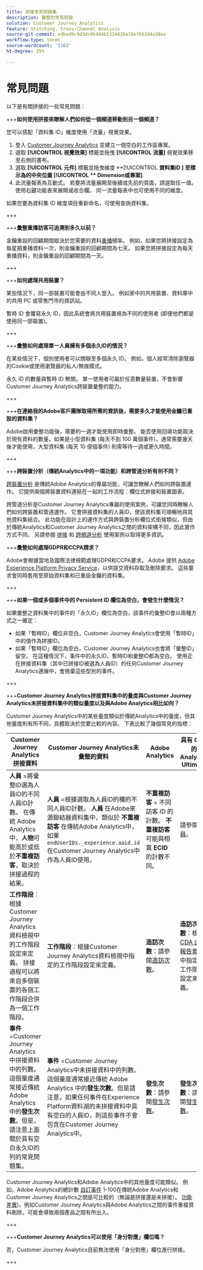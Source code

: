 ```yaml
---
title: 拼接常見問題集
description: 彙整的常見問題
solution: Customer Journey Analytics
feature: Stitching, Cross-Channel Analysis
source-git-commit: edbad9c9d3dc0b48db5334828a18ef652d4a38aa
workflow-type: tm+mt
source-wordcount: '1163'
ht-degree: 35%

---
```


# 常見問題

以下是有關拼接的一些常見問題：

+++**如何使用拼接來瞭解人們如何從一個頻道移動到另一個頻道？**

您可以搭配「資料集 ID」維度使用「流量」視覺效果。

1. 登入 [Customer Journey Analytics](https://analytics.adobe.com) 並建立一個空白的工作區專案。
2. 選取 **[!UICONTROL **&#x200B;視覺效果&#x200B;**]** 標籤並拖曳 **[!UICONTROL **&#x200B;流量&#x200B;**]** 視覺效果移至右側的畫布。
3. 選取 **[!UICONTROL **&#x200B;元件&#x200B;**]** 標籤並拖曳維度 **[!UICONTROL **&#x200B;資料集ID **]** 至標示為的中央位置 **[!UICONTROL ** Dimension或專案&#x200B;**]**.
4. 此流量報表為互動式。 若要將流量展開至後續或先前的頁面，請選取任一值。 使用右鍵功能表來展開或收合欄。 同一流量報表中也可使用不同的維度。

如果您要為資料集 ID 維度項目重新命名，可使用查詢資料集。

+++

+++**彙整重播訪客可追溯到多久以前？**

金鑰重設的回顧期間取決於您需要的資料[重播](explained.md)頻率。 例如，如果您將拼接設定為每星期重播資料一次，則金鑰重設的回顧期間為七天。 如果您將拼接設定為每天重播資料，則金鑰重設的回顧期間為一天。

+++

+++**如何處理共用裝置？**

某些情況下，同一部裝置可能會由不同人登入。 例如家中的共用裝置、資料庫中的共用 PC 或零售門市的資訊站。

暫時 ID 會覆寫永久 ID，因此系統會將共用裝置視為不同的使用者 (即便他們都是使用同一部裝置)。

+++

+++**彙整如何處理單一人員擁有多個永久ID的情況？**

在某些情況下，個別使用者可以關聯至多個永久 ID。 例如，個人經常清除瀏覽器的Cookie或使用瀏覽器的私人/無痕模式。

永久 ID 的數量與暫時 ID 無關。 單一使用者可屬於任意數量裝置，不會影響Customer Journey Analytics跨裝置彙整的能力。

+++

+++**在連絡我的Adobe客戶團隊取得所需的資訊後，需要多久才能使用金鑰已重設的資料集？**

Adobe啟用彙整功能後，需要約一週才能使用即時彙整。 能否使用回填功能取決於現有資料的數量。如果是小型資料集 (每天不到 100 萬個事件)，通常需要幾天後才能使用，大型資料集 (每天 10 億個事件) 則需等待一週或更久時間。

+++

+++**跨裝置分析（傳統Analytics中的一項功能）和跨管道分析有何不同？**

[跨裝置分析](https://experienceleague.adobe.com/docs/analytics/components/cda/overview.html) 是傳統Adobe Analytics的專屬功能，可讓您瞭解人們如何跨裝置運作。 它提供兩個將裝置資料連結在一起的工作流程：欄位式拚接和裝置圖表。

跨管道分析是Customer Journey Analytics專屬的使用案例，可讓您同時瞭解人們如何跨裝置和管道運作。 它會拼接資料集的人員ID，使該資料集可順暢地與其他資料集結合。 此功能在設計上的運作方式與跨裝置分析欄位式銜接類似，但由於傳統Analytics和Customer Journey Analytics之間的資料架構不同，因此實作方式不同。 另請參閱 [拼接](overview.md) 和 [跨頻道分析](../use-cases/cross-channel/cross-channel.md) 使用案例以取得更多資訊。

+++**彙整如何處理GDPR和CCPA請求？**

Adobe會根據當地及國際法律規範處理GDPR和CCPA要求。 Adobe 提供 [Adobe Experience Platform Privacy Service](https://experienceleague.adobe.com/docs/experience-platform/privacy/home.html?lang=zh-Hant)，以供提交資料存取及刪除要求。 這些要求會同時套用至原始資料集和已重設金鑰的資料集。

+++

+++**如果一個或多個事件中的 Persistent ID 欄位為空白，會發生什麼情況？**

如果彙整之資料集中的事件的「永久ID」欄位為空白，該事件的彙整ID會以兩種方式之一確定：

* 如果「暫時ID」欄位非空白，Customer Journey Analytics會使用「暫時ID」中的值作為拼接ID。
* 如果「暫時ID」欄位為空白，Customer Journey Analytics也會將「彙整ID」留空。 在這種情況下，事件中的永久ID、暫時ID和彙整ID都為空白。 使用正在拼接資料集（其中已拼接ID被選為人員ID）的任何Customer Journey Analytics連線中，會捨棄這些型別的事件。

+++

+++**Customer Journey Analytics拼接資料集中的量度與Customer Journey Analytics未拼接資料集中的類似量度以及與Adobe Analytics相比如何？**

Customer Journey Analytics中的某些量度類似於傳統Analytics中的量度，但其他量度則有所不同，具體取決於您要比較的內容。 下表比較了幾個常見的指標：

| **Customer Journey Analytics拼接資料** | **Customer Journey Analytics未彙整的資料** | **Adobe Analytics** | **具有 CDA 的 Analytics Ultimate** |
| ----- | ----- | ----- | ----- |
| **人員** =將彙整ID選為人員ID的不同人員ID計數。 在傳統 Adobe Analytics 中，**人物**&#x200B;可能高於或低於&#x200B;**不重複訪客**，取決於拼接過程的結果。 | **人員** =根據選取為人員ID的欄的不同人員ID計數。 **人員** 在Adobe來源聯結器資料集中，類似於 **不重複訪客** 在傳統Adobe Analytics中，如果 `endUserIDs._experience.aaid.id` 在Customer Journey Analytics中作為人員ID使用。 | **不重複訪客** = 不同訪客 ID 的計數。 **不重複訪客**&#x200B;可能與相異 **ECID** 的計數不同。 | 請參閱[人員](https://experienceleague.adobe.com/docs/analytics/components/metrics/people.html?lang=zh-Hant)。 |
| **工作階段**：根據Customer Journey Analytics資料檢視中的工作階段設定來定義。 拼接過程可以將來自多個裝置的各個工作階段合併為一個工作階段。 | **工作階段**：根據Customer Journey Analytics資料檢視中指定的工作階段設定來定義。 | **造訪次數**：請參閱[造訪次數](https://experienceleague.adobe.com/docs/analytics/components/metrics/visits.html?lang=zh-Hant)。 | **造訪次數**：根據 [CDA 虛擬報告套裝](https://experienceleague.adobe.com/docs/analytics/components/cda/setup.html?lang=zh-Hant)中指定的工作階段設定來定義。 |
| **事件** =Customer Journey Analytics中拼接資料中的列數。 這個量度通常接近傳統 Adobe Analytics 中的&#x200B;**發生次數**。但是，請注意上面關於具有空白永久ID的列的常見問題集。 | **事件** =Customer Journey Analytics中未拼接資料中的列數。 這個量度通常接近傳統 Adobe Analytics 中的&#x200B;**發生次數**。但是請注意，如果任何事件在Experience Platform資料湖的未拼接資料中具有空白的人員ID，則這些事件不會包含在Customer Journey Analytics中。 | **發生次數**：請參閱[發生次數](https://experienceleague.adobe.com/docs/analytics/components/metrics/occurrences.html?lang=zh-Hant)。 | **發生次數**：請參閱[發生次數](https://experienceleague.adobe.com/docs/analytics/components/metrics/occurrences.html?lang=zh-Hant)。 |

Customer Journey Analytics和Adobe Analytics中的其他量度可能類似。 例如，Adobe Analytics的總計數 [自訂事件](https://experienceleague.adobe.com/docs/analytics/components/metrics/custom-events.html?lang=zh-Hant) 1-100在傳統Adobe Analytics和Customer Journey Analytics之間是可比較的（無論是拼接還是未拼接）。 [功能差異](/help/getting-started/aa-vs-cja/cja-aa.md))，例如Customer Journey Analytics與Adobe Analytics之間的事件重複資料刪除，可能會導致兩個產品之間有所出入。

+++

+++**Customer Journey Analytics可以使用「身分對應」欄位嗎？**

否，Customer Journey Analytics目前無法使用「身分對應」欄位進行拼接。

+++
